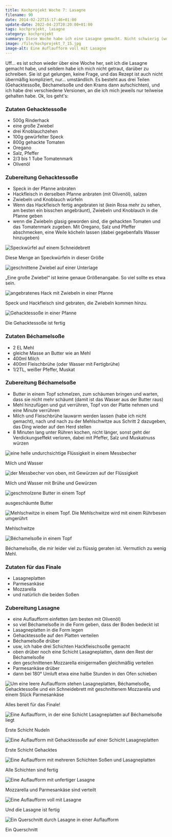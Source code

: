 ```yaml
---
title: Kochprojekt Woche 7: Lasagne
filename: 90
date: 2014-02-22T15:17:46+01:00
update-date: 2022-04-23T20:20:00+01:00
tags: kochprojekt, lasagne
category: kochprojekt
summary: Diese Woche habe ich eine Lasagne gemacht. Nicht schwierig (wobei mir die Béchamelsoße zu flüssig geworden ist), aber aufwändig.
image: /file/kochprojekt_7_15.jpg 
image-alt: Eine Auflaufform voll mit Lasagne
---
```


Uff… es ist schon wieder über eine Woche her, seit ich die Lasagne gemacht habe, und seitdem habe ich mich nicht getraut, darüber zu schreiben. Sie ist gut gelungen, keine Frage, und das Rezept ist auch nicht übermäßig kompliziert, nur… umständlich. Es besteht aus drei Teilen (Gehacktessoße, Béchamelsoße und den Krams dann aufschichten), und ich habe drei verschiedene Versionen, an die ich mich jeweils nur teilweise gehalten habe. Ok, los geht's:

### Zutaten Gehacktessoße

- 500g Rinderhack
- eine große Zwiebel
- drei Knoblauchzehen
- 100g gewürfelter Speck
- 800g gehackte Tomaten
- Oregano
- Salz, Pfeffer
- 2/3 bis 1 Tube Tomatenmark
- Olivenöl

### Zubereitung Gehacktessoße

- Speck in der Pfanne anbraten
- Hackfleisch in derselben Pfanne anbraten (mit Olivenöl), salzen
- Zwiebeln und Knoblauch würfeln
- Wenn das Hackfleisch fertig angebraten ist (kein Rosa mehr zu sehen, am besten ein bisschen angebräunt), Zwiebeln und Knoblauch in die Pfanne geben
- wenn die Zwiebeln glasig geworden sind, die gehackten Tomaten und das Tomatenmark zugeben. Mit Oregano, Salz und Pfeffer abschmecken, eine Weile köcheln lassen (dabei gegebenfalls Wasser hinzugeben)

![Speckwürfel auf einem Schneidebrett](/file/kochprojekt_7_01.jpg)

Diese Menge an Speckwürfeln in dieser Größe

![geschnittene Zwiebel auf einer Unterlage](/file/kochprojekt_7_02.jpg)

„Eine große Zwiebel“ ist keine genaue Größenangabe. So viel sollte es etwa sein.

![angebratenes Hack mit Zwiebeln in einer Pfanne](/file/kochprojekt_7_03.jpg)

Speck und Hackfleisch sind gebraten, die Zwiebeln kommen hinzu.

![Gehacktessoße in einer Pfanne](/file/kochprojekt_7_04.jpg)

Die Gehacktessoße ist fertig

### Zutaten Béchamelsoße

- 2 EL Mehl
- gleiche Masse an Butter wie an Mehl
- 400ml Milch
- 400ml Fleischbrühe (oder Wasser mit Fertigbrühe)
- 1/2TL, weißer Pfeffer, Muskat

### Zubereitung Béchamelsoße

- Butter in einem Topf schmelzen, zum schäumen bringen und warten, dass sie nicht mehr schäumt (damit ist das Wasser aus der Butter raus)
- Mehl hinzufügen und gut verrühren, Topf von der Platte nehmen und eine Minute verrühren
- Milch und Fleischbrühe lauwarm werden lassen (habe ich nicht gemacht), nach und nach zu der Mehlschwitze aus Schritt 2 dazugeben, das Ding wieder auf den Herd stellen
- 8 Minuten lang unter Rühren kochen, nicht länger, sonst geht der Verdickungseffekt verloren, dabei mit Pfeffer, Salz und Muskatnuss würzen

![eine helle undurchsichtige Flüssigkeit in einem Messbecher](/file/kochprojekt_7_05.jpg)

Milch und Wasser

![der Messbecher von oben, mit Gewürzen auf der Flüssigkeit](/file/kochprojekt_7_06.jpg)

Milch und Wasser mit Brühe und Gewürzen

![geschmolzene Butter in einem Topf](/file/kochprojekt_7_07.jpg)

ausgeschäumte Butter

![Mehlschwitze in einem Topf. Die Mehlschwitze wird mit einem Rührbesen umgerührt](/file/kochprojekt_7_08.jpg)

Mehlschwitze

![Béchamelsoße in einem Topf](/file/kochprojekt_7_09.jpg)

Béchamelsoße, die mir leider viel zu flüssig geraten ist. Vermutlich zu wenig Mehl.

### Zutaten für das Finale

- Lasagneplatten
- Parmesankäse
- Mozzarella
- und natürlich die beiden Soßen

### Zubereitung Lasagne

- eine Auflaufform einfetten (am besten mit Olivenöl)
- so viel Béchamelsoße in die Form geben, dass der Boden bedeckt ist
- Lasagneplatten in die Form legen
- Gehacktessoße auf den Platten verteilen
- Béchamelsoße drüber
- usw, ich habe drei Schichten Hackfleischsoße gemacht
- oben drüber noch eine Schicht Lasagneplatten, dann den Rest der Béchamelsoße
- den geschnittenen Mozzarella einigermaßen gleichmäßig verteilen
- Parmesankäse drüber
- dann bei 180° Umluft etwa eine halbe Stunden in den Ofen schieben

![Um eine leere Auflaufform stehen Lasagneplatten, Béchamelsoße, Gehacktessoße und ein Schneidebrett mit geschnittenem Mozzarella und einem Stück Parmesankäse](/file/kochprojekt_7_10.jpg)

Alles bereit für das Finale!

![Eine Auflaufform, in der eine Schicht Lasagneplatten auf Béchamelsoße liegt](/file/kochprojekt_7_11.jpg)

Erste Schicht Nudeln

![Eine Auflaufform mit Gehacktessoße auf einer Schicht Lasagneplatten](/file/kochprojekt_7_12.jpg)

Erste Schicht Gehacktes

![Eine Auflaufform mit mehreren Schichten Soßen und Lasagneplatten](/file/kochprojekt_7_13.jpg)

Alle Schichten sind fertig

![Eine Auflaufform mit unfertiger Lasagne](/file/kochprojekt_7_14.jpg)

Mozzarella und Parmesankäse sind verteilt

![Eine Auflaufform voll mit Lasagne](/file/kochprojekt_7_15.jpg)

Und die Lasagne ist fertig

![Ein Querschnitt durch Lasagne in einer Auflaufform](/file/kochprojekt_7_16.jpg)

Ein Querschnitt
